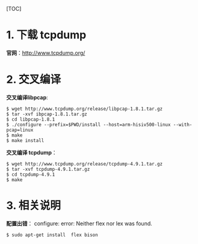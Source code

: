 [TOC]

# 1. 下载 tcpdump 

**官网**：http://www.tcpdump.org/

# 2. 交叉编译

**交叉编译libpcap**:

```
$ wget http://www.tcpdump.org/release/libpcap-1.8.1.tar.gz
$ tar -xvf ibpcap-1.8.1.tar.gz
$ cd libpcap-1.8.1
$ ./configure --prefix=$PWD/install --host=arm-hisiv500-linux --with-pcap=linux
$ make
$ make install
```

**交叉编译 tcpdump**：

```
$ wget http://www.tcpdump.org/release/tcpdump-4.9.1.tar.gz
$ tar -xvf tcpdump-4.9.1.tar.gz
$ cd tcpdump-4.9.1
$ make
```

# 3. 相关说明

**配置出错**：
configure: error: Neither flex nor lex was found.

```
$ sudo apt-get install  flex bison
```
